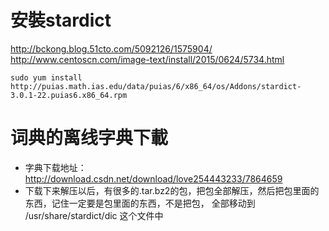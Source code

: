 # 安裝stardict
http://bckong.blog.51cto.com/5092126/1575904/
http://www.centoscn.com/image-text/install/2015/0624/5734.html
```
sudo yum install http://puias.math.ias.edu/data/puias/6/x86_64/os/Addons/stardict-3.0.1-22.puias6.x86_64.rpm
```
# 词典的离线字典下載
* 字典下载地址：    http://download.csdn.net/download/love254443233/7864659
* 下载下来解压以后，有很多的.tar.bz2的包，把包全部解压，然后把包里面的东西，记住一定要是包里面的东西，不是把包， 全部移动到 /usr/share/stardict/dic  这个文件中